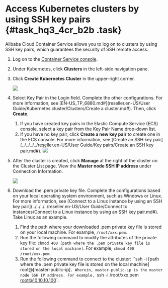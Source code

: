 # Access Kubernetes clusters by using SSH key pairs {#task_hq3_4cr_b2b .task}

Alibaba Cloud Container Service allows you to log on to clusters by using SSH key pairs, which guarantees the security of SSH remote access.

1.  Log on to the [Container Service console](https://partners-intl.console.aliyun.com/#/cs). 
2.  Under Kubernetes, click **Clusters** in the left-side navigation pane. 
3.  Click **Create Kubernetes Cluster** in the upper-right corner. 

    ![](http://static-aliyun-doc.oss-cn-hangzhou.aliyuncs.com/assets/img/14698/15395830396173_en-US.png)

4.  Select Key Pair in the Login field. Complete the other configurations. For more information, see [EN-US\_TP\_6880.md\#](reseller.en-US/User Guide/Kubernetes cluster/Clusters/Create a cluster.md#). Then, click **Create**. 

    1.  If you have created key pairs in the Elastic Compute Service \(ECS\) console, select a key pair from the Key Pair Name drop-down list.
    2.  If you have no key pair, click **Create a new key pair** to create one in the ECS console. For more information, see [Create an SSH key pair](../../../../reseller.en-US/User Guide/Key pairs/Create an SSH key pair.md#).
    ![](http://static-aliyun-doc.oss-cn-hangzhou.aliyuncs.com/assets/img/14698/15395830396174_en-US.png)

5.  After the cluster is created, click **Manage** at the right of the cluster on the Cluster List page. View the **Master node SSH IP address** under Connection Information. 

    ![](http://static-aliyun-doc.oss-cn-hangzhou.aliyuncs.com/assets/img/14698/15395830396176_en-US.png) 

6.  Download the .pem private key file. Complete the configurations based on your local operating system environment, such as Windows or Linux. For more information, see [Connect to a Linux instance by using an SSH key pair](../../../../reseller.en-US/User Guide/Connect to instances/Connect to a Linux instance by using an SSH key pair.md#). Take Linux as an example. 
    1.  Find the path where your downloaded .pem private key file is stored on your local machine. For example, `/root/xxx.pem`. 
    2.  Run the following command to modify the attributes of the private key file: `chmod 400 [path where the .pem private key file is stored on the local machine]`. For example, `chmod 400 /root/xxx.pem`. 
    3.  Run the following command to connect to the cluster: ``ssh -i [path where the .pem private key file is stored on the local machine] root@[master-public-ip]`. Wherein, master-public-ip is the master node SSH IP address. For example, `ssh -i /root/xxx.pem root@10.10.10.100`. 

